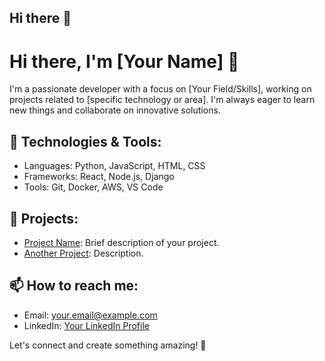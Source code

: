 ## Hi there 👋

# Hi there, I'm [Your Name] 👋

I'm a passionate developer with a focus on [Your Field/Skills], working on projects related to [specific technology or area]. I'm always eager to learn new things and collaborate on innovative solutions.

## 🔧 Technologies & Tools:
- Languages: Python, JavaScript, HTML, CSS
- Frameworks: React, Node.js, Django
- Tools: Git, Docker, AWS, VS Code

## 🚀 Projects:
- [Project Name](https://github.com/username/project): Brief description of your project.
- [Another Project](https://github.com/username/another-project): Description.

## 📫 How to reach me:
- Email: [your.email@example.com](mailto:your.email@example.com)
- LinkedIn: [Your LinkedIn Profile](https://linkedin.com/in/yourprofile)

Let's connect and create something amazing! 🤝
